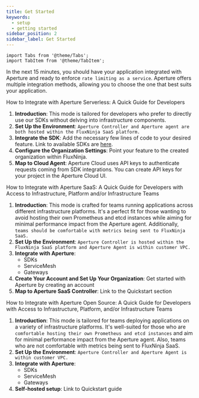```yaml
---
title: Get Started
keywords:
  - setup
  - getting started
sidebar_position: 2
sidebar_label: Get Started
---
```


```mdx-code-block
import Tabs from '@theme/Tabs';
import TabItem from '@theme/TabItem';
```

In the next 15 minutes, you should have your application integrated with
Aperture and ready to enforce `rate limiting as a service`. Aperture offers
multiple integration methods, allowing you to choose the one that best suits
your application.

<Tabs>

<TabItem value="Aperture Serverless">

How to Integrate with Aperture Serverless: A Quick Guide for Developers

1. **Introduction**: This mode is tailored for developers who prefer to directly
   use our SDKs without delving into infrastructure components.
2. **Set Up the Environment**:
   `Aperture Controller and Aperture agent are both hosted within the FluxNinja SaaS platform.`
3. **Integrate the SDK**: Add the necessary few lines of code to your desired
   feature. Link to available SDKs are [here](../sdk/sdk.md).
4. **Configure the Organization Settings**: Point your feature to the created
   organization within FluxNinja.
5. **Map to Cloud Agent**: Aperture Cloud uses API keys to authenticate requests
   coming from SDK integrations. You can create API keys for your project in the
   Aperture Cloud UI.

</TabItem>

<TabItem value="Aperture SaaS">

How to Integrate with Aperture SaaS: A Quick Guide for Developers with Access to
Infrastructure, Platform and/or Infrastructure Teams

1. **Introduction**: This mode is crafted for teams running applications across
   different infrastructure platforms. It's a perfect fit for those wanting to
   avoid hosting their own Prometheus and etcd instances while aiming for
   minimal performance impact from the Aperture agent. Additionally,
   `teams should be comfortable with metrics being sent to FluxNinja SaaS.`
2. **Set Up the Environment**:
   `Aperture Controller is hosted within the FluxNinja SaaS platform and Aperture Agent is within customer VPC.`
3. **Integrate with Aperture**:
   - SDKs
   - ServiceMesh
   - Gateways
4. **Create Your Account and Set Up Your Organization**: Get started with
   Aperture by creating an account
5. **Map to Aperture SaaS Controller**: Link to the Quickstart section

</TabItem>

<TabItem value="Aperture Open Source">

How to Integrate with Aperture Open Source: A Quick Guide for Developers with
Access to Infrastructure, Platform, and/or Infrastructure Teams

1. **Introduction**: This mode is tailored for teams deploying applications on a
   variety of infrastructure platforms. It's well-suited for those who are
   `comfortable hosting their own Prometheus and etcd instances` and aim for
   minimal performance impact from the Aperture agent. Also, teams who are not
   comfortable with metrics being sent to FluxNinja SaaS.
2. **Set Up the Environment**:
   `Aperture Controller and Aperture Agent is within customer VPC.`
3. **Integrate with Aperture**:
   - SDKs
   - ServiceMesh
   - Gateways
4. **Self-hosted setup**: Link to Quickstart guide

</TabItem>

</Tabs>
